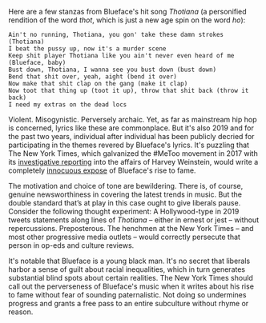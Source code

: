 Here are a few stanzas from Blueface's hit song _Thotiana_ (a personified rendition of the word _thot_, which is just a new age spin on the word _ho_):

```
Ain't no running, Thotiana, you gon' take these damn strokes (Thotiana)
I beat the pussy up, now it's a murder scene
Keep shit player Thotiana like you ain't never even heard of me (Blueface, baby)
Bust down, Thotiana, I wanna see you bust down (bust down)
Bend that shit over, yeah, aight (bend it over)
Now make that shit clap on the gang (make it clap)
Now toot that thing up (toot it up), throw that shit back (throw it back)
I need my extras on the dead locs
```

Violent. Misogynistic. Perversely archaic. Yet, as far as mainstream hip hop is concerned, lyrics like these are commonplace. But it's also 2019 and for the past two years, individual after individual has been publicly decried for participating in the themes revered by Blueface's lyrics. It's puzzling that The New York Times, which galvanized the #MeToo movement in 2017 with its [investigative reporting](https://www.nytimes.com/2017/10/05/us/harvey-weinstein-harassment-allegations.html) into the affairs of Harvey Weinstein, would write a completely [innocuous expose](https://www.nytimes.com/2019/03/14/arts/music/blueface-thotiana-interview.html) of Blueface's rise to fame.

The motivation and choice of tone are bewildering. There is, of course, genuine newsworthiness in covering the latest trends in music. But the double standard that’s at play in this case ought to give liberals pause. Consider the following thought experiment: A Hollywood-type in 2019 tweets statements along lines of _Thotiana_ – either in ernest or jest – without repercussions. Preposterous. The henchmen at the New York Times – and most other progressive media outlets – would correctly persecute that person in op-eds and culture reviews.

It's notable that Blueface is a young black man. It's no secret that liberals harbor a sense of guilt about racial inequalities, which in turn generates substantial blind spots about certain realities. The New York Times should call out the perverseness of Blueface's music when it writes about his rise to fame without fear of sounding paternalistic. Not doing so undermines progress and grants a free pass to an entire subculture without rhyme or reason.
